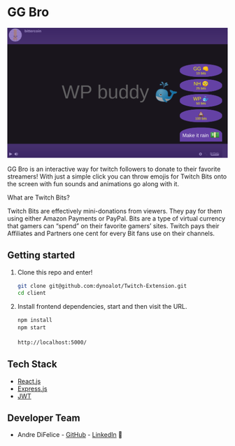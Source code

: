 # GG Bro

<p align="center">
  <img src="client/public/assets/project-featured.jpg" />
</p>

GG Bro is an interactive way for twitch followers to donate to their favorite streamers! With just a simple click you can throw emojis for Twitch Bits onto the screen with fun sounds and animations go along with it. 

What are Twitch Bits?

Twitch Bits are effectively mini-donations from viewers. They pay for them using either Amazon Payments or PayPal. Bits are a type of virtual currency that gamers can “spend” on their favorite gamers’ sites. Twitch pays their Affiliates and Partners one cent for every Bit fans use on their channels.

## Getting started

1. Clone this repo and enter!

   ```bash
   git clone git@github.com:dynoalot/Twitch-Extension.git
   cd client
   ```

2. Install frontend dependencies, start and then visit the URL.

   ```bash
   npm install
   npm start

   http://localhost:5000/
   ```


## Tech Stack

* [React.js](https://reactjs.org)
* [Express.js](https://expressjs.com/)
* [JWT](https://jwt.io/)

## Developer Team

* Andre DiFelice - [GitHub](https://github.com/dynoalot) - [LinkedIn](https://www.linkedin.com/in/difelice/) 🧟‍
